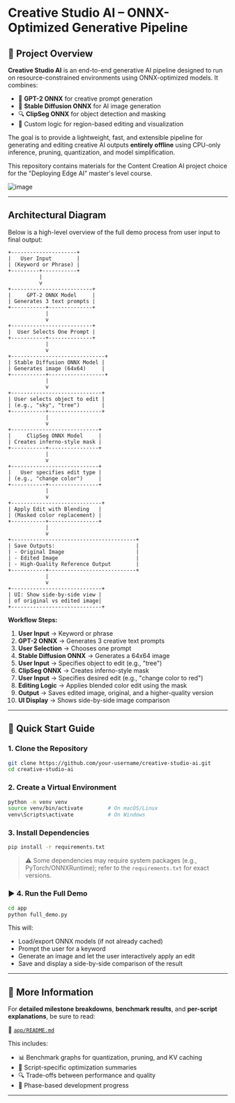 # Creative Studio AI – ONNX-Optimized Generative Pipeline

## 📘 Project Overview

**Creative Studio AI** is an end-to-end generative AI pipeline designed to run on resource-constrained environments using ONNX-optimized models. It combines:

- 🧠 **GPT-2 ONNX** for creative prompt generation  
- 🎨 **Stable Diffusion ONNX** for AI image generation  
- 🔍 **ClipSeg ONNX** for object detection and masking  
- 🧰 Custom logic for region-based editing and visualization  

The goal is to provide a lightweight, fast, and extensible pipeline for generating and editing creative AI outputs **entirely offline** using CPU-only inference, pruning, quantization, and model simplification.

This repository contains materials for the Content Creation AI project choice  for the "Deploying Edge AI" master's level course.

![image](https://github.com/user-attachments/assets/4ec4c32c-ad25-407e-a9f4-fffabe35cf00)



---

## Architectural Diagram

Below is a high-level overview of the full demo process from user input to final output:



```
+---------------------+
|   User Input        |
| (Keyword or Phrase) |
+---------+-----------+
          |
          v
+--------------------------+
|     GPT-2 ONNX Model     |
| Generates 3 text prompts |
+-----------+--------------+
            |
            v
+--------------------------+
|  User Selects One Prompt |
+-----------+--------------+
            |
            v
+------------------------------+
| Stable Diffusion ONNX Model |
| Generates image (64x64)     |
+-----------+------------------+
            |
            v
+-----------------------------+
| User selects object to edit |
| (e.g., "sky", "tree")       |
+-----------+-----------------+
            |
            v
+----------------------------+
|     ClipSeg ONNX Model     |
| Creates inferno-style mask |
+-----------+----------------+
            |
            v
+----------------------------+
|   User specifies edit type |
| (e.g., "change color")     |
+-----------+----------------+
            |
            v
+-----------------------------+
| Apply Edit with Blending   |
| (Masked color replacement) |
+-----------+----------------+
            |
            v
+----------------------------------------+
| Save Outputs:                          |
| - Original Image                       |
| - Edited Image                         |
| - High-Quality Reference Output        |
+-----------+----------------------------+
            |
            v
+-----------------------------+
| UI: Show side-by-side view |
| of original vs edited image|
+-----------------------------+
```


**Workflow Steps:**

1. **User Input** → Keyword or phrase
2. **GPT-2 ONNX** → Generates 3 creative text prompts
3. **User Selection** → Chooses one prompt
4. **Stable Diffusion ONNX** → Generates a 64x64 image
5. **User Input** → Specifies object to edit (e.g., "tree")
6. **ClipSeg ONNX** → Creates inferno-style mask
7. **User Input** → Specifies desired edit (e.g., "change color to red")
8. **Editing Logic** → Applies blended color edit using the mask
9. **Output** → Saves edited image, original, and a higher-quality version
10. **UI Display** → Shows side-by-side image comparison

---

## 🚀 Quick Start Guide

### 1. Clone the Repository

```bash
git clone https://github.com/your-username/creative-studio-ai.git
cd creative-studio-ai
```

### 2. Create a Virtual Environment

```bash
python -m venv venv
source venv/bin/activate        # On macOS/Linux
venv\Scripts\activate           # On Windows
```

### 3. Install Dependencies

```bash
pip install -r requirements.txt
```

> ⚠️ Some dependencies may require system packages (e.g., PyTorch/ONNXRuntime); refer to the `requirements.txt` for exact versions.

### ▶️ 4. Run the Full Demo

```bash
cd app
python full_demo.py
```

This will:

- Load/export ONNX models (if not already cached)
- Prompt the user for a keyword
- Generate an image and let the user interactively apply an edit
- Save and display a side-by-side comparison of the result

---

## 📂 More Information

For **detailed milestone breakdowns**, **benchmark results**, and **per-script explanations**, be sure to read:

📄 [`app/README.md`](app/README.md)

This includes:

- 📊 Benchmark graphs for quantization, pruning, and KV caching
- 📄 Script-specific optimization summaries
- 🔍 Trade-offs between performance and quality
- 🎯 Phase-based development progress

---
